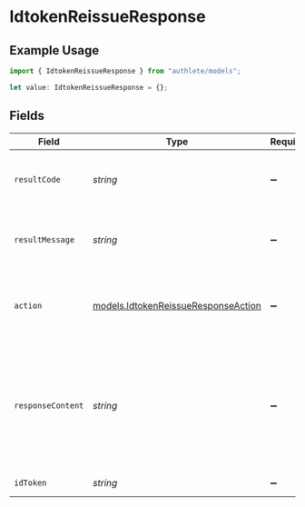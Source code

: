 # IdtokenReissueResponse

## Example Usage

```typescript
import { IdtokenReissueResponse } from "authlete/models";

let value: IdtokenReissueResponse = {};
```

## Fields

| Field                                                                                                                             | Type                                                                                                                              | Required                                                                                                                          | Description                                                                                                                       |
| --------------------------------------------------------------------------------------------------------------------------------- | --------------------------------------------------------------------------------------------------------------------------------- | --------------------------------------------------------------------------------------------------------------------------------- | --------------------------------------------------------------------------------------------------------------------------------- |
| `resultCode`                                                                                                                      | *string*                                                                                                                          | :heavy_minus_sign:                                                                                                                | The code which represents the result of the API call.                                                                             |
| `resultMessage`                                                                                                                   | *string*                                                                                                                          | :heavy_minus_sign:                                                                                                                | A short message which explains the result of the API call.                                                                        |
| `action`                                                                                                                          | [models.IdtokenReissueResponseAction](../models/idtokenreissueresponseaction.md)                                                  | :heavy_minus_sign:                                                                                                                | The next action that the implementation of the token endpoint should take.                                                        |
| `responseContent`                                                                                                                 | *string*                                                                                                                          | :heavy_minus_sign:                                                                                                                | The response content that can be used as the message body of the token response that should<br/>be returned from the token endpoint.<br/> |
| `idToken`                                                                                                                         | *string*                                                                                                                          | :heavy_minus_sign:                                                                                                                | The reissued ID token<br/>                                                                                                        |